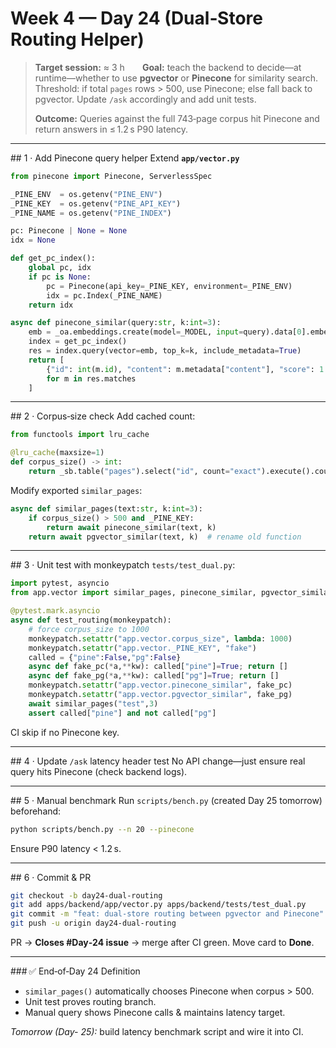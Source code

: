 # Week 4 — Day 24 (Dual‑Store Routing Helper)

> **Target session:** ≈ 3 h  **Goal:** teach the backend to decide—at runtime—whether to use **pgvector** or **Pinecone** for similarity search. Threshold: if total `pages` rows > 500, use Pinecone; else fall back to pgvector. Update `/ask` accordingly and add unit tests.
>
> **Outcome:** Queries against the full 743‑page corpus hit Pinecone and return answers in ≤ 1.2 s P90 latency.

---

\## 1 · Add Pinecone query helper
Extend **`app/vector.py`**

```python
from pinecone import Pinecone, ServerlessSpec

_PINE_ENV  = os.getenv("PINE_ENV")
_PINE_KEY  = os.getenv("PINE_API_KEY")
_PINE_NAME = os.getenv("PINE_INDEX")

pc: Pinecone | None = None
idx = None

def get_pc_index():
    global pc, idx
    if pc is None:
        pc = Pinecone(api_key=_PINE_KEY, environment=_PINE_ENV)
        idx = pc.Index(_PINE_NAME)
    return idx

async def pinecone_similar(query:str, k:int=3):
    emb = _oa.embeddings.create(model=_MODEL, input=query).data[0].embedding
    index = get_pc_index()
    res = index.query(vector=emb, top_k=k, include_metadata=True)
    return [
        {"id": int(m.id), "content": m.metadata["content"], "score": 1 - m.score}
        for m in res.matches
    ]
```

---

\## 2 · Corpus‑size check
Add cached count:

```python
from functools import lru_cache

@lru_cache(maxsize=1)
def corpus_size() -> int:
    return _sb.table("pages").select("id", count="exact").execute().count or 0
```

Modify exported `similar_pages`:

```python
async def similar_pages(text:str, k:int=3):
    if corpus_size() > 500 and _PINE_KEY:
        return await pinecone_similar(text, k)
    return await pgvector_similar(text, k)  # rename old function
```

---

\## 3 · Unit test with monkeypatch
`tests/test_dual.py`:

```python
import pytest, asyncio
from app.vector import similar_pages, pinecone_similar, pgvector_similar

@pytest.mark.asyncio
async def test_routing(monkeypatch):
    # force corpus_size to 1000
    monkeypatch.setattr("app.vector.corpus_size", lambda: 1000)
    monkeypatch.setattr("app.vector._PINE_KEY", "fake")
    called = {"pine":False,"pg":False}
    async def fake_pc(*a,**kw): called["pine"]=True; return []
    async def fake_pg(*a,**kw): called["pg"]=True; return []
    monkeypatch.setattr("app.vector.pinecone_similar", fake_pc)
    monkeypatch.setattr("app.vector.pgvector_similar", fake_pg)
    await similar_pages("test",3)
    assert called["pine"] and not called["pg"]
```

CI skip if no Pinecone key.

---

\## 4 · Update `/ask` latency header test
No API change—just ensure real query hits Pinecone (check backend logs).

---

\## 5 · Manual benchmark
Run `scripts/bench.py` (created Day 25 tomorrow) beforehand:

```bash
python scripts/bench.py --n 20 --pinecone
```

Ensure P90 latency < 1.2 s.

---

\## 6 · Commit & PR

```bash
git checkout -b day24-dual-routing
git add apps/backend/app/vector.py apps/backend/tests/test_dual.py
git commit -m "feat: dual‑store routing between pgvector and Pinecone"
git push -u origin day24-dual-routing
```

PR → **Closes #Day‑24 issue** → merge after CI green.
Move card to **Done**.

---

\### ✅ End‑of‑Day 24 Definition

* `similar_pages()` automatically chooses Pinecone when corpus > 500.
* Unit test proves routing branch.
* Manual query shows Pinecone calls & maintains latency target.

*Tomorrow (Day- 25):* build latency benchmark script and wire it into CI.